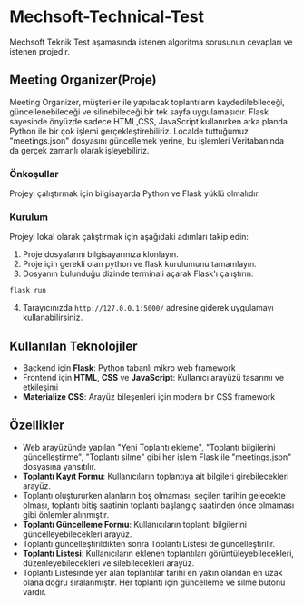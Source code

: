 # Mechsoft-Technical-Test
Mechsoft Teknik Test aşamasında istenen algoritma sorusunun cevapları ve istenen projedir.

## Meeting Organizer(Proje)

Meeting Organizer, müşteriler ile yapılacak toplantıların kaydedilebileceği, güncellenebileceği ve silinebileceği bir tek sayfa uygulamasıdır.
Flask sayesinde önyüzde sadece HTML,CSS, JavaScript kullanırken arka planda Python ile bir çok işlemi gerçekleştirebiliriz. Localde tuttuğumuz "meetings.json" dosyasını güncellemek yerine, bu işlemleri Veritabanında da gerçek zamanlı olarak işleyebiliriz.

### Önkoşullar

Projeyi çalıştırmak için bilgisayarda Python ve Flask yüklü olmalıdır.

### Kurulum

Projeyi lokal olarak çalıştırmak için aşağıdaki adımları takip edin:

1. Proje dosyalarını bilgisayarınıza klonlayın.
2. Proje için gerekli olan python ve flask kurulumunu tamamlayın.
3. Dosyanın bulunduğu dizinde terminali açarak Flask'ı çalıştırın:
```bash
flask run
```
4. Tarayıcınızda `http://127.0.0.1:5000/` adresine giderek uygulamayı kullanabilirsiniz.

## Kullanılan Teknolojiler

- Backend için **Flask**: Python tabanlı mikro web framework
- Frontend için **HTML**, **CSS** ve **JavaScript**: Kullanıcı arayüzü tasarımı ve etkileşimi
- **Materialize CSS**: Arayüz bileşenleri için modern bir CSS framework

## Özellikler
- Web arayüzünde yapılan "Yeni Toplantı ekleme", "Toplantı bilgilerini güncelleştirme", "Toplantı silme" gibi her işlem Flask ile "meetings.json" dosyasına yansıtılır. 
- **Toplantı Kayıt Formu**: Kullanıcıların toplantıya ait bilgileri girebilecekleri arayüz.
- Toplantı oluştururken alanların boş olmaması, seçilen tarihin gelecekte olması, toplantı bitiş saatinin toplantı başlangıç saatinden önce olmaması gibi önlemler alınmıştır.
- **Toplantı Güncelleme Formu**: Kullanıcıların toplantı bilgilerini güncelleyebilecekleri arayüz.
- Toplantı güncelleştirildikten sonra Toplantı Listesi de güncelleştirilir.
- **Toplantı Listesi**: Kullanıcıların eklenen toplantıları görüntüleyebilecekleri, düzenleyebilecekleri ve silebilecekleri arayüz.
- Toplantı Listesinde yer alan toplantılar tarihi en yakın olandan en uzak olana doğru sıralanmıştır. Her toplantı için güncelleme ve silme butonu vardır.

